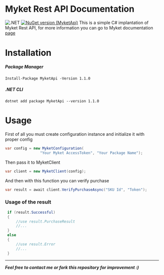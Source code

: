 # Myket Rest API Documentation 
![.NET](https://github.com/mabolhasani/Myket/workflows/.NET/badge.svg)
[![NuGet version (MyketApi)](https://img.shields.io/nuget/v/MyketApi.svg?style=flat-square)](https://www.nuget.org/packages/MyketApi/)
This is a simple C# implantation of Myket Rest API,
for more information you can go to Myket documentation [page](https://myket.ir/kb/en/pages/verification-of-in-app-purchases-on-the-server/) 

# Installation
##### Package Manager
```
Install-Package MyketApi -Version 1.1.0
```
##### .NET CLI
```
dotnet add package MyketApi --version 1.1.0
```
# Usage 
First of all you must create configuration instance and initialize it with proper config
```csharp
var config = new MyketConfiguration(
                "Your Myket AccessToken", "Your Package Name");
```
Then pass it to MyketClient 
```csharp
var client = new MyketClient(config);
```
And then with this function you can verify purchase
```csharp
var result = await client.VerifyPurchaseAsync("SKU Id", "Token");
```
### Usage of the result
```csharp
 if (result.Successful)
 {
	 //use result.PurchaseResult
	 //...
 }
 else
 {
	 //use result.Error
	 //...
 }
```
---
***Feel free to contact me or fork this repository for improvement :)***